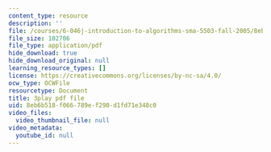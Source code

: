 ```yaml
---
content_type: resource
description: ''
file: /courses/6-046j-introduction-to-algorithms-sma-5503-fall-2005/8eb6b518f066789ef290d1fd71e348c0_kBwUoWpeH_Q.pdf
file_size: 102706
file_type: application/pdf
hide_download: true
hide_download_original: null
learning_resource_types: []
license: https://creativecommons.org/licenses/by-nc-sa/4.0/
ocw_type: OCWFile
resourcetype: Document
title: 3play pdf file
uid: 8eb6b518-f066-789e-f290-d1fd71e348c0
video_files:
  video_thumbnail_file: null
video_metadata:
  youtube_id: null
---
```

